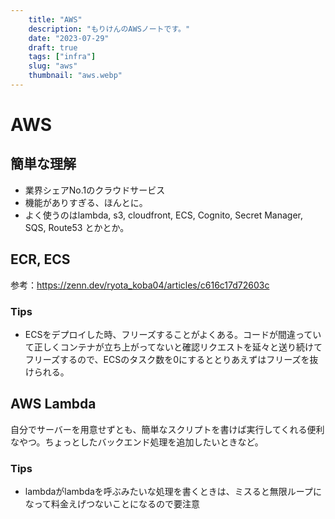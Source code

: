 ```yaml
---
    title: "AWS"
    description: "もりけんのAWSノートです。"
    date: "2023-07-29"
    draft: true
    tags: ["infra"]
    slug: "aws"
    thumbnail: "aws.webp"
---
```


# AWS

## 簡単な理解

- 業界シェアNo.1のクラウドサービス
- 機能がありすぎる、ほんとに。
- よく使うのはlambda, s3, cloudfront, ECS, Cognito, Secret Manager, SQS, Route53 とかとか。


## ECR, ECS

参考：https://zenn.dev/ryota_koba04/articles/c616c17d72603c
### Tips

- ECSをデプロイした時、フリーズすることがよくある。コードが間違っていて正しくコンテナが立ち上がってないと確認リクエストを延々と送り続けてフリーズするので、ECSのタスク数を0にするととりあえずはフリーズを抜けられる。

## AWS Lambda

自分でサーバーを用意せずとも、簡単なスクリプトを書けば実行してくれる便利なやつ。ちょっとしたバックエンド処理を追加したいときなど。

### Tips

- lambdaがlambdaを呼ぶみたいな処理を書くときは、ミスると無限ループになって料金えげつないことになるので要注意